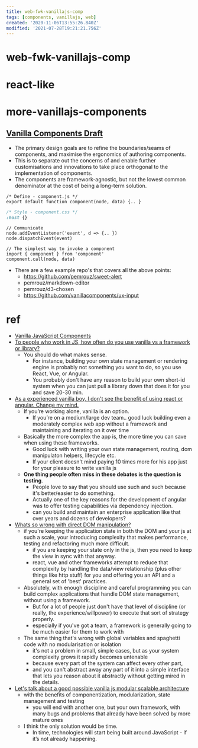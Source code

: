```yaml
---
title: web-fwk-vanillajs-comp
tags: [components, vanillajs, web]
created: '2020-11-06T13:55:26.840Z'
modified: '2021-07-28T19:21:21.756Z'
---
```


# web-fwk-vanillajs-comp

# react-like

# more-vanillajs-components

## [Vanilla Components Draft](https://github.com/websdk/vanilla)

- The primary design goals are to refine the boundaries/seams of components, and maximise the ergonomics of authoring components. 
- This is to separate out the concerns of and enable further customisations and innovations to take place orthogonal to the implementation of components. 
- The components are framework-agnostic, but not the lowest common denominator at the cost of being a long-term solution.

``` JS
/* Define - component.js */
export default function component(node, data) {.. }
```

``` CSS
/* Style - component.css */
:host {}
```

``` JS
// Communicate
node.addEventListener('event', d => {.. })
node.dispatchEvent(event)
```

``` JS
// The simplest way to invoke a component
import { component } from 'component'
component.call(node, data)
```

- There are a few example repo's that covers all the above points:
  - https://github.com/pemrouz/sweet-alert
  - pemrouz/markdown-editor
  - pemrouz/d3-chosen
  - https://github.com/vanillacomponents/ux-input

# ref

- [Vanilla JavaScript Components](https://medium.com/bunnyllc/vanilla-js-components-8d20c58b69f4)
- [To people who work in JS, how often do you use vanilla vs a framework or library?](https://www.reddit.com/r/javascript/comments/7y4r4u/to_people_who_work_in_js_how_often_do_you_use/)
  - You should do what makes sense. 
    - For instance, building your own state management or rendering engine is probably not something you want to do, so you use React, Vue, or Angular.
    - You probably don't have any reason to build your own short-id system when you can just pull a library down that does it for you and save 20-30 min.
- [As a experienced vanilla boy, I don't see the benefit of using react or angular. Change my mind.](https://www.reddit.com/r/Frontend/comments/c2z9hv/as_a_experienced_vanilla_boy_i_dont_see_the/)
  - If you’re working alone, vanilla is an option.
    - If you’re on a medium/large dev team.. good luck building even a moderately complex web app without a framework and maintaining and iterating on it over time
  - Basically the more complex the app is, the more time you can save when using these frameworks. 
    - Good luck with writing your own state management, routing, dom manipulaton helpers, lifecycle etc. 
    - If your client doesn't mind paying 10 times more for his app just for your pleasure to write vanilla js
  - **One thing people often miss in these debates is the question is testing**. 
    - People love to say that you should use such and such because it's better/easier to do something. 
    - Actually one of the key reasons for the development of angular was to offer testing capabilities via dependency injection.
    - can you build and maintain an enterprise application like that over years and dozens of developers?
- [Whats so wrong with direct DOM manipulation?](https://www.reddit.com/r/javascript/comments/6btma7/whats_so_wrong_with_direct_dom_manipulation/)
  - if you're keeping the application state in both the DOM and your js at such a scale, your introducing complexity that makes performance, testing and refactoring much more difficult. 
    - if you are keeping your state only in the js, then you need to keep the view in sync with that anyway.
    - react, vue and other frameworks attempt to reduce that complexity by handling the data/view relationship (plus other things like http stuff) for you and offering you an API and a general set of 'best' practices.
  - Absolutely, with enough discipline and careful programming you can build complex applications that handle DOM state management, without using a framework.
    - But for a lot of people just don't have that level of discipline (or really, the experience/willpower) to execute that sort of strategy properly.
    - especially if you've got a team, a framework is generally going to be much easier for them to work with
  - The same thing that's wrong with global variables and spaghetti code with no modularisation or isolation 
    - it's not a problem in small, simple cases, but as your system complexity grows it rapidly becomes untenable 
    - because every part of the system can affect every other part, 
    - and you can't abstract away any part of it into a simple interface that lets you reason about it abstractly without getting mired in the details.
- [Let's talk about a good possible vanilla js modular scalable architecture](https://www.reddit.com/r/javascript/comments/9agxp9/lets_talk_about_a_good_possible_vanilla_js/)
  - with the benefits of componentization, modularization, state management and testing
    - you will end with another one, but your own framework, with many bugs and problems that already have been solved by more mature ones
  - I think the only solution would be time. 
    - In time, technologies will start being built around JavaScript - if it’s not already happening.
